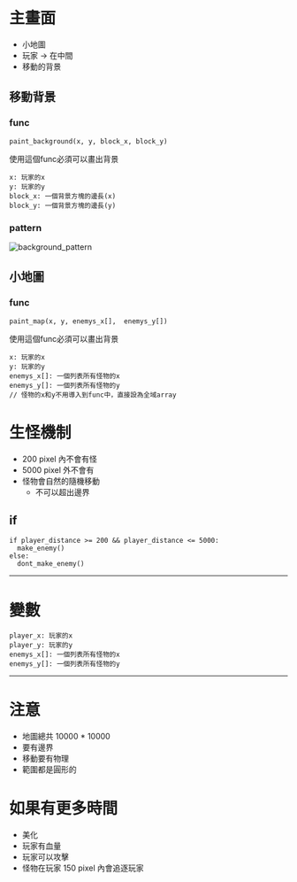 # 主畫面
- 小地圖
- 玩家 &rarr; 在中間
- 移動的背景

## 移動背景
### func
```
paint_background(x, y, block_x, block_y)
```
使用這個func必須可以畫出背景
```
x: 玩家的x
y: 玩家的y
block_x: 一個背景方塊的邊長(x)
block_y: 一個背景方塊的邊長(y)
```
### pattern
![background_pattern](https://github.com/user-attachments/assets/2706ece5-287f-4926-a0b7-a3e7383f1623)


## 小地圖
### func
```
paint_map(x, y, enemys_x[],  enemys_y[])
```
使用這個func必須可以畫出背景
```
x: 玩家的x
y: 玩家的y
enemys_x[]: 一個列表所有怪物的x
enemys_y[]: 一個列表所有怪物的y
// 怪物的x和y不用導入到func中，直接設為全域array
```

# 生怪機制
- 200 pixel 內不會有怪
- 5000 pixel 外不會有
- 怪物會自然的隨機移動
  - 不可以超出邊界

## if
```
if player_distance >= 200 && player_distance <= 5000:
  make_enemy()
else:
  dont_make_enemy()
```

---

# 變數
```
player_x: 玩家的x
player_y: 玩家的y
enemys_x[]: 一個列表所有怪物的x
enemys_y[]: 一個列表所有怪物的y
```

---

# 注意
- 地圖總共 10000 * 10000
- 要有邊界
- 移動要有物理
- 範圍都是圓形的

# 如果有更多時間
- 美化
- 玩家有血量
- 玩家可以攻擊
- 怪物在玩家 150 pixel 內會追逐玩家
